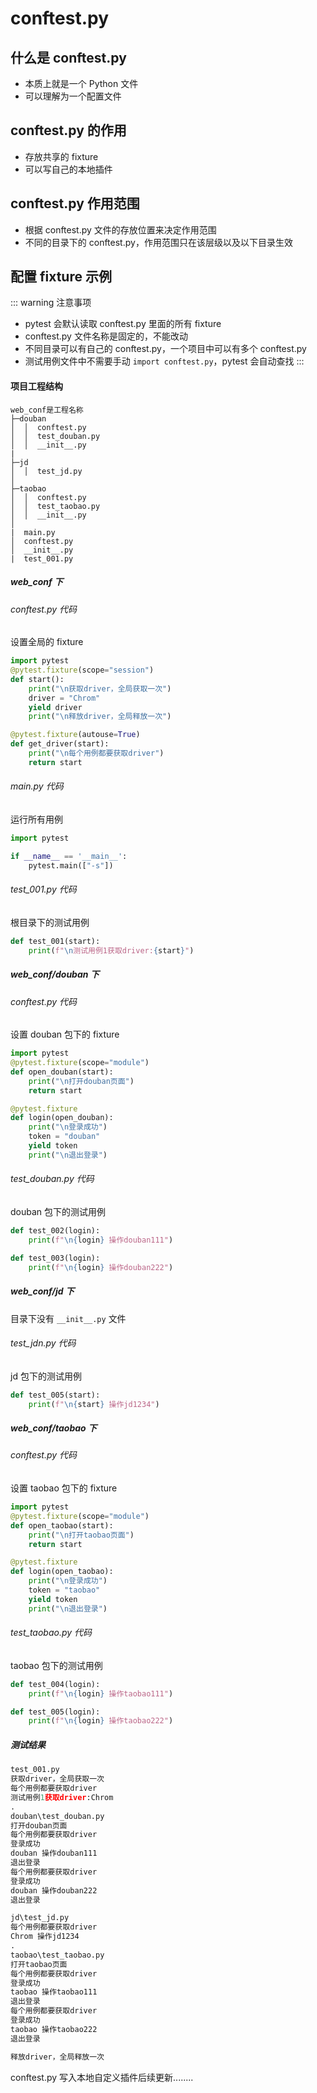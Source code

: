 # conftest.py

## 什么是 conftest.py

+ 本质上就是一个 Python 文件
+ 可以理解为一个配置文件

## conftest.py 的作用

+ 存放共享的 fixture
+ 可以写自己的本地插件

## conftest.py 作用范围

+ 根据 conftest.py 文件的存放位置来决定作用范围
+ 不同的目录下的 conftest.py，作用范围只在该层级以及以下目录生效

## 配置 fixture 示例

::: warning 注意事项
+ pytest 会默认读取 conftest.py 里面的所有 fixture
+ conftest.py 文件名称是固定的，不能改动
+ 不同目录可以有自己的 conftest.py，一个项目中可以有多个 conftest.py
+ 测试用例文件中不需要手动 `import conftest.py`，pytest 会自动查找
:::

#### 项目工程结构

```
web_conf是工程名称
├─douban
│  │  conftest.py
│  │  test_douban.py
│  │  __init__.py
|
├─jd
│  │  test_jd.py
│        
├─taobao
│  │  conftest.py
│  │  test_taobao.py
│  │  __init__.py
│   
|  main.py
│  conftest.py
│  __init__.py
|  test_001.py
```

##### web_conf 下

###### conftest.py 代码

设置全局的 fixture
```python
import pytest
@pytest.fixture(scope="session")
def start():
    print("\n获取driver，全局获取一次")
    driver = "Chrom"
    yield driver
    print("\n释放driver，全局释放一次")

@pytest.fixture(autouse=True)
def get_driver(start):
    print("\n每个用例都要获取driver")
    return start
```
###### main.py 代码

运行所有用例
```python
import pytest

if __name__ == '__main__':
    pytest.main(["-s"])
```

###### test_001.py 代码

根目录下的测试用例
```python
def test_001(start):
    print(f"\n测试用例1获取driver:{start}")
```

##### web_conf/douban 下

###### conftest.py 代码

设置 douban 包下的 fixture
```python
import pytest
@pytest.fixture(scope="module")
def open_douban(start):
    print("\n打开douban页面")
    return start

@pytest.fixture
def login(open_douban):
    print("\n登录成功")
    token = "douban"
    yield token
    print("\n退出登录")
```

###### test_douban.py 代码

douban 包下的测试用例
```python
def test_002(login):
    print(f"\n{login} 操作douban111")

def test_003(login):
    print(f"\n{login} 操作douban222")
```
##### web_conf/jd 下

目录下没有 `__init__.py` 文件

###### test_jdn.py 代码

jd 包下的测试用例
```python
def test_005(start):
    print(f"\n{start} 操作jd1234")
```
##### web_conf/taobao 下

###### conftest.py 代码

设置 taobao 包下的 fixture
```python
import pytest
@pytest.fixture(scope="module")
def open_taobao(start):
    print("\n打开taobao页面")
    return start

@pytest.fixture
def login(open_taobao):
    print("\n登录成功")
    token = "taobao"
    yield token
    print("\n退出登录")
```
###### test_taobao.py 代码

taobao 包下的测试用例
```python
def test_004(login):
    print(f"\n{login} 操作taobao111")

def test_005(login):
    print(f"\n{login} 操作taobao222")
```

##### 测试结果

```python
test_001.py 
获取driver，全局获取一次
每个用例都要获取driver
测试用例1获取driver:Chrom
.
douban\test_douban.py 
打开douban页面
每个用例都要获取driver
登录成功
douban 操作douban111
退出登录
每个用例都要获取driver
登录成功
douban 操作douban222
退出登录

jd\test_jd.py 
每个用例都要获取driver
Chrom 操作jd1234
.
taobao\test_taobao.py 
打开taobao页面
每个用例都要获取driver
登录成功
taobao 操作taobao111
退出登录
每个用例都要获取driver
登录成功
taobao 操作taobao222
退出登录

释放driver，全局释放一次
```

conftest.py 写入本地自定义插件后续更新........